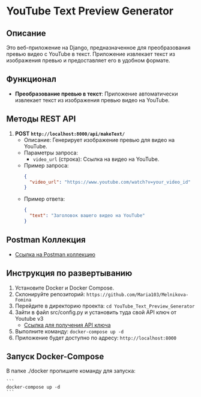 # YouTube Text Preview Generator

## Описание
Это веб-приложение на Django, предназначенное для преобразования превью видео с YouTube в текст. Приложение извлекает текст из изображения превью и предоставляет его в удобном формате.

## Функционал
- **Преобразование превью в текст**: Приложение автоматически извлекает текст из изображения превью видео на YouTube.

## Методы REST API
1. **POST `http://localhost:8000/api/makeText/`**
   - Описание: Генерирует изображение превью для видео на YouTube.
   - Параметры запроса:
     - `video_url` (строка): Ссылка на видео на YouTube.
   - Пример запроса:
     ```json
     {
       "video_url": "https://www.youtube.com/watch?v=your_video_id"
     }
     ```
   - Пример ответа:
     ```json
     {
       "text": "Заголовок вашего видео на YouTube"
     }
     ```

## Postman Коллекция
- [Ссылка на Postman коллекцию](https://api.postman.com/collections/14852565-ccf6a9fa-6775-42cc-88cf-adf7678692f5?access_key=PMAT-01HGQYTWQM1NK2PDE7NTG9PEY2)

## Инструкция по развертыванию
1. Установите Docker и Docker Compose.
2. Склонируйте репозиторий: `https://github.com/Maria103/Melnikova-Fomina`
3. Перейдите в директорию проекта: `cd YouTube_Text_Preview_Generator`
4. Зайти в файл src/config.py и установить туда свой API ключ от Youtube v3
   - [Ссылка для получения API ключа](https://console.cloud.google.com/apis/credentials)
6. Выполните команду: `docker-compose up -d`
7. Приложение будет доступно по адресу: `http://localhost:8000`


## Запуск Docker-Compose
В папке ./docker пропишите команду для запуска:

    ```
    docker-compose up -d 
    ``` 
